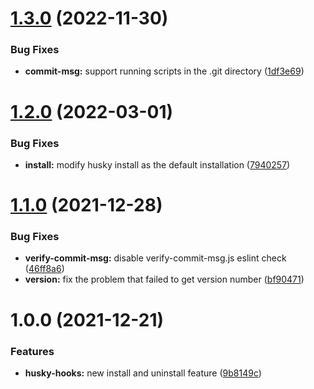 # [1.3.0](https://github.com/anyblue/husky-hooks/compare/1.2.0...1.3.0) (2022-11-30)


### Bug Fixes

* **commit-msg:** support running scripts in the .git directory ([1df3e69](https://github.com/anyblue/husky-hooks/commit/1df3e69d1ee7826ac9ae44a150d1c0287cc1d523))



# [1.2.0](https://github.com/anyblue/husky-hooks/compare/1.1.0...1.2.0) (2022-03-01)


### Bug Fixes

* **install:** modify husky install as the default installation ([7940257](https://github.com/anyblue/husky-hooks/commit/7940257300fc9520a3cb43938f10e96ae80444b2))



# [1.1.0](https://github.com/anyblue/husky-hooks/compare/1.0.0...1.1.0) (2021-12-28)


### Bug Fixes

* **verify-commit-msg:** disable verify-commit-msg.js eslint check ([46ff8a6](https://github.com/anyblue/husky-hooks/commit/46ff8a6baa5bf9df73486a4aa9fcd6c6537bc8c9))
* **version:** fix the problem that failed to get version number ([bf90471](https://github.com/anyblue/husky-hooks/commit/bf90471a21afd84ea7e1d751edd4954249b3bcc7))



# 1.0.0 (2021-12-21)


### Features

* **husky-hooks:** new install and uninstall feature ([9b8149c](https://github.com/anyblue/husky-hooks/commit/9b8149c769fc132b22a055ad253f66baff572de0))



